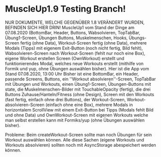 # MuscleUp1.9 Testing Branch!
NUR DOKUMENTE, WELCHE GEGENÜBER 1.8 VERÄNDERT WURDEN, BEFINDEN SICH HIER DRIN!
MuscleUp1 vom Stand der Dinge am 07.08.2020 (BottomBar, Header, Buttons, Wabsolvieren, TopTabBar, Übung1-Screen, Übungen Buttons, Muskelmenschen, Hooks, Übungs-Screen fertig (ohne Data), Workout-Screen fertig (ohne Data), mehrere Modals (Tipps) mit eigenem Exit-Button (noch nicht fertig, Bild fehlt), Wabsolvieren-Screen nach Workout-Screen (fehlt nur noch eine Box), eigene Workout erstellen Screen (OwnWorkout) erstellt und funktionierendes Modal, welches neue Workouts erstellt (mithilfe von Formik und yup, ohne Übungen auswählen bisher).
Hier ist die App vom Stand 07.08.2020, 13:00 Uhr
Bisher ist eine BottomBar, ein Header, passende Screens, Buttons, ein ''Workout absolvieren''-Screen, TopTabBar mit Übungen und Workouts, einen Übung1-Screen, Übungen-Buttons mit state, die Muskelmenschen-Bilder mit TouchableOpacity (fertig), die drei Buttons Zuhause/Hanteln/Fitness (ohne Design), Screen mit den Workouts (fast fertig, einfach ohne drei Buttons), der Workout-Screen, Workout-absolvieren-Screen (einfach ohne eine Box), mehrere Modals in horizontalem ScrollView mit einem Exit-Button bei Tipps (Modals fehlt Bild und ohne Data) und OwnWorkout-Screen mit eigenen Workouts welche man selbst erstellen kann mit Formiks/yup (ohne Übungen auswählen bisher).

Probleme: Beim createWorkout-Screen sollte man noch Übungen für sein Workout auswählen können. Alle diese Sachen (eigene Workouts und Workouts absolvieren) sollten noch mit AsyncStorage abespeichert werden können.
